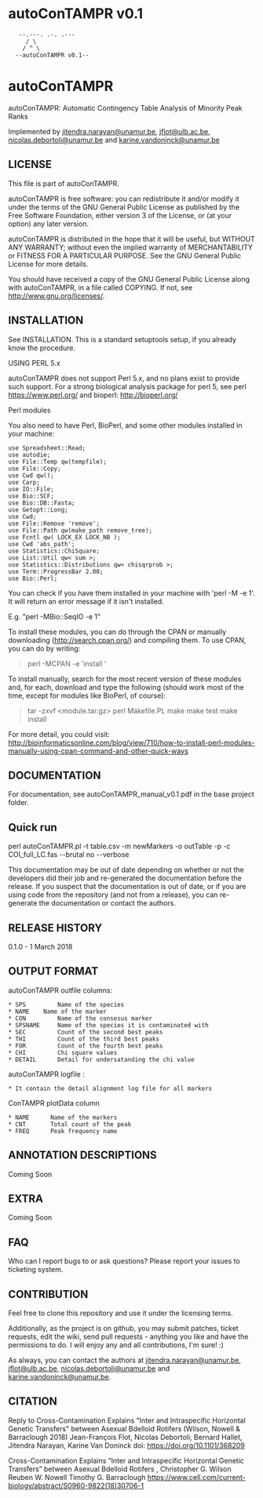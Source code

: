 # autoConTAMPR v0.1
```
   --.---. .-. .---
	 / \
	/ ^ \
  --autoConTAMPR v0.1--
```
# autoConTAMPR
autoConTAMPR: Automatic Contingency Table Analysis of Minority Peak Ranks

Implemented by jitendra.narayan@unamur.be, jflot@ulb.ac.be, nicolas.debortoli@unamur.be and karine.vandoninck@unamur.be

## LICENSE

This file is part of autoConTAMPR.

autoConTAMPR is free software: you can redistribute it and/or modify it under the terms of the GNU General Public License as published by the Free Software Foundation, either version 3 of the License, or (at your option) any later version.

autoConTAMPR is distributed in the hope that it will be useful, but WITHOUT ANY WARRANTY; without even the implied warranty of MERCHANTABILITY or FITNESS FOR A PARTICULAR PURPOSE. See the GNU General Public License for more details.

You should have received a copy of the GNU General Public License along with autoConTAMPR, in a file called COPYING. If not, see <http://www.gnu.org/licenses/>.

## INSTALLATION

See INSTALLATION. This is a standard setuptools setup, if you already know the procedure.

USING PERL 5.x

autoConTAMPR does not support Perl 5.x, and no plans exist to provide such support. For a strong biological analysis package for perl 5, see perl https://www.perl.org/ and bioperl: http://bioperl.org/

Perl modules

You also need to have Perl, BioPerl, and some other modules installed in your
machine:

```
use Spreadsheet::Read;
use autodie;
use File::Temp qw(tempfile);
use File::Copy;
use Cwd qw();
use Carp; 
use IO::File;
use Bio::SCF;
use Bio::DB::Fasta;
use Getopt::Long;
use Cwd;
use File::Remove 'remove';
use File::Path qw(make_path remove_tree);
use Fcntl qw( LOCK_EX LOCK_NB );
use Cwd 'abs_path';
use Statistics::ChiSquare;
use List::Util qw< sum >;
use Statistics::Distributions qw< chisqrprob >;
use Term::ProgressBar 2.00;
use Bio::Perl;

```
You can check if you have them installed in your machine with 
'perl -M<module> -e 1'. It will return an error message if it isn't installed.

E.g. "perl -MBio::SeqIO -e 1"

To install these modules, you can do through the CPAN or manually downloading
(http://search.cpan.org/) and compiling them. To use CPAN, you can do by 
writing:

> perl -MCPAN -e 'install <module>'

To install manually, search for the most recent version of these modules and,
for each, download and type the following (should work most of the time, except
for modules like BioPerl, of course):

> tar -zxvf <module.tar.gz>
> perl Makefile.PL
> make
> make test
> make install

For more detail, you could visit: http://bioinformaticsonline.com/blog/view/710/how-to-install-perl-modules-manually-using-cpan-command-and-other-quick-ways

## DOCUMENTATION

For documentation, see autoConTAMPR_manual_v0.1.pdf in the base project folder.

## Quick run

perl autoConTAMPR.pl -t table.csv -m newMarkers -o outTable -p -c COI_full_LC.fas --brutal no --verbose

This documentation may be out of date depending on whether or not the developers did their job and re-generated the documentation before the release. If you suspect that the documentation is out of date, or if you are using code from the repository (and not from a release), you can re-generate the documentation or contact the authors.

## RELEASE HISTORY

0.1.0 - 1 March 2018

## OUTPUT FORMAT

 autoConTAMPR outfile columns:
 
    * SPS         Name of the species
    * NAME	  Name of the marker
    * CON         Name of the consesus marker
    * SPSNAME     Name of the species it is contaminated with
    * SEC         Count of the second best peaks
    * THI         Count of the third best peaks
    * FOR         Count of the fourth best peaks
    * CHI         Chi square values
    * DETAIL      Detail for undersatanding the chi value

 autoConTAMPR logfile :

    * It contain the detail alignment log file for all markers
 
 ConTAMPR plotData column
 
    * NAME      Name of the markers
    * CNT       Total count of the peak
    * FREQ      Peak frequency name
    
 
## ANNOTATION DESCRIPTIONS
Coming Soon

## EXTRA
 Coming Soon

## FAQ

Who can I report bugs to or ask questions?
Please report your issues to ticketing system.

## CONTRIBUTION

Feel free to clone this repository and use it under the licensing terms.

Additionally, as the project is on github, you may submit patches, ticket requests, edit the wiki, send pull requests - anything you like and have the permissions to do. I will enjoy any and all contributions, I'm sure! :)

As always, you can contact the authors at jitendra.narayan@unamur.be, jflot@ulb.ac.be, nicolas.debortoli@unamur.be and karine.vandoninck@unamur.be.

## CITATION

Reply to Cross-Contamination Explains "Inter and Intraspecific Horizontal Genetic Transfers" between Asexual Bdelloid Rotifers (Wilson, Nowell & Barraclough 2018) Jean-François Flot, Nicolas Debortoli, Bernard Hallet, Jitendra Narayan, Karine Van Doninck doi: https://doi.org/10.1101/368209

Cross-Contamination Explains “Inter and Intraspecific Horizontal Genetic Transfers” between Asexual Bdelloid Rotifers , Christopher G. Wilson Reuben W. Nowell Timothy G. Barraclough https://www.cell.com/current-biology/abstract/S0960-9822(18)30706-1
